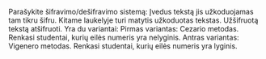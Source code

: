 Parašykite šifravimo/dešifravimo sistemą:
Įvedus tekstą jis užkoduojamas tam tikru šifru. Kitame laukelyje turi matytis užkoduotas tekstas.
Užšifruotą tekstą atšifruoti.
Yra du variantai:
Pirmas variantas: Cezario metodas. Renkasi studentai, kurių eilės numeris yra nelyginis.
Antras variantas: Vigenero metodas. Renkasi studentai, kurių eilės numeris yra lyginis.
